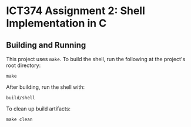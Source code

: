 # ICT374 Assignment 2: Shell Implementation in C

## Building and Running

This project uses `make`. To build the shell, run the following at the project's root directory:

```
make
```

After building, run the shell with:

```
build/shell
```

To clean up build artifacts:

```
make clean
```

